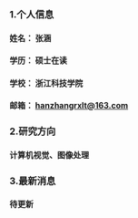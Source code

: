 ### 1.个人信息
#### 姓名： 张涵
#### 学历： 硕士在读
#### 学校： 浙江科技学院
#### 邮箱： hanzhangrxlt@163.com


### 2.研究方向
#### 计算机视觉、图像处理

### 3.最新消息
#### 待更新
